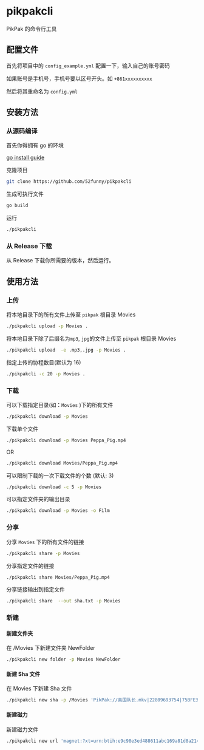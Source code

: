 # pikpakcli

PikPak 的命令行工具

## 配置文件

首先将项目中的 `config_example.yml` 配置一下，输入自己的账号密码

如果账号是手机号，手机号要以区号开头。如 `+861xxxxxxxxxx`

然后将其重命名为 `config.yml`

## 安装方法

### 从源码编译

首先你得拥有 go 的环境

[go install guide](https://go.dev/doc/install)

克隆项目

```bash
git clone https://github.com/52funny/pikpakcli
```

生成可执行文件

```bash
go build
```

运行

```bash
./pikpakcli
```

### 从 Release 下载

从 Release 下载你所需要的版本，然后运行。

## 使用方法

### 上传

将本地目录下的所有文件上传至 `pikpak` 根目录 Movies

```bash
./pikpakcli upload -p Movies .
```

将本地目录下除了后缀名为`mp3`, `jpg`的文件上传至 `pikpak` 根目录 Movies

```bash
./pikpakcli upload  -e .mp3,.jpg -p Movies .
```

指定上传的协程数目(默认为 16)

```bash
./pikpakcli -c 20 -p Movies .
```

### 下载

可以下载指定目录(如：`Movies` )下的所有文件

```bash
./pikpakcli download -p Movies
```

下载单个文件

```bash
./pikpakcli download -p Movies Peppa_Pig.mp4
```

OR

```bash
./pikpakcli download Movies/Peppa_Pig.mp4
```

可以限制下载的一次下载文件的个数 (默认: 3)

```bash
./pikpakcli download -c 5 -p Movies
```

可以指定文件夹的输出目录

```bash
./pikpakcli download -p Movies -o Film
```

### 分享

分享 `Movies` 下的所有文件的链接

```bash
./pikpakcli share -p Movies
```

分享指定文件的链接

```bash
./pikpakcli share Movies/Peppa_Pig.mp4
```

分享链接输出到指定文件

```bash
./pikpakcli share  --out sha.txt -p Movies
```

### 新建

#### 新建文件夹

在 /Movies 下新建文件夹 NewFolder

```bash
./pikpakcli new folder -p Movies NewFolder
```

#### 新建 Sha 文件

在 Movies 下新建 Sha 文件

```bash
./pikpakcli new sha -p /Movies 'PikPak://美国队长.mkv|22809693754|75BFE33237A0C06C725587F87981C567E4E478C3'
```

#### 新建磁力

新建磁力文件

```bash
./pikpakcli new url 'magnet:?xt=urn:btih:e9c98e3ed488611abc169a81d8a21487fd1d0732'
```
